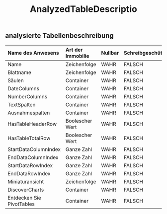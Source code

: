 ﻿---
title: AnalyzedTableDescriptio
second_title: Aspose.Cells Cloud Documen
type: docs
url: /de/specification/model/analyzedtabledescription/
description: "Aspose.Cells Cloud-Modellspezifikation: AnalyzedTableDescription. Bearbeiten Sie mühelos Excel und andere Tabellenkalkulationsdokumente mit Funktionen wie Öffnen, Generieren, Bearbeiten, Teilen, Zusammenführen, Vergleichen und Konvertieren"
weight: 50
---
## **analysierte Tabellenbeschreibung**

 

| Name des Anwesens| Art der Immobilie| Nullbar| Schreibgeschützt| Standardwert| Beschreibung|
|:- |:- |:- |:- |:- |:- |
| Name| Zeichenfolge| WAHR| FALSCH|||
| Blattname| Zeichenfolge| WAHR| FALSCH|||
| Säulen| Container| WAHR| FALSCH|||
| DateColumns| Container| WAHR| FALSCH|||
| NumberColumns| Container| WAHR| FALSCH|||
| TextSpalten| Container| WAHR| FALSCH|||
| Ausnahmespalten| Container| WAHR| FALSCH|||
| HasTableHeaderRow| Boolescher Wert| WAHR| FALSCH|||
| HasTableTotalRow| Boolescher Wert| WAHR| FALSCH|||
| StartDataColumnIndex| Ganze Zahl| WAHR| FALSCH|||
| EndDataColumnIndex| Ganze Zahl| WAHR| FALSCH|||
| StartDataRowIndex| Ganze Zahl| WAHR| FALSCH|||
| EndDataRowIndex| Ganze Zahl| WAHR| FALSCH|||
| Miniaturansicht| Zeichenfolge| WAHR| FALSCH|| Base64String|
| DiscoverCharts| Container| WAHR| FALSCH|||
| Entdecken Sie PivotTables| Container| WAHR| FALSCH|||

